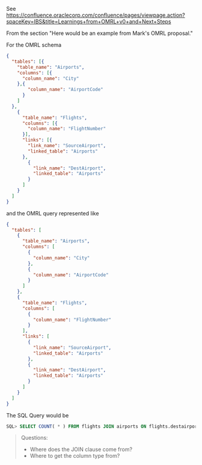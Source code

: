 See <https://confluence.oraclecorp.com/confluence/pages/viewpage.action?spaceKey=IBS&title=Learnings+from+OMRL+v0+and+Next+Steps>

From the section "Here would be an example from Mark's OMRL proposal."

For the OMRL schema
```json
{
  "tables": [{
    "table_name": "Airports",
    "columns": [{
      "column_name": "City"
    },{
        "column_name": "AirportCode"
      }
    ]
  },
    {
      "table_name": "Flights",
      "columns": [{
        "column_name": "FlightNumber"
      }],
      "links": [{
        "link_name": "SourceAirport",
        "linked_table": "Airports"
      },
        {
          "link_name": "DestAirport",
          "linked_table": "Airports"
        }
      ]
    }
  ]
}
```
and the OMRL query represented like
```json
{
  "tables": [
    {
      "table_name": "Airports",
      "columns": [
        {
          "column_name": "City"
        },
        {
          "column_name": "AirportCode"
        }
      ]
    },
    {
      "table_name": "Flights",
      "columns": [
        {
          "column_name": "FlightNumber"
        }
      ],
      "links": [
        {
          "link_name": "SourceAirport",
          "linked_table": "Airports"
        },
        {
          "link_name": "DestAirport",
          "linked_table": "Airports"
        }
      ]
    }
  ]
}
```
The SQL Query would be 
```sql
SQL> SELECT COUNT( * ) FROM flights JOIN airports ON flights.destairport = airports.airportcode WHERE airports.city = ’Aberdeen’;
```

> Questions:
> - Where does the JOIN clause come from?
> - Where to get the column type from?

